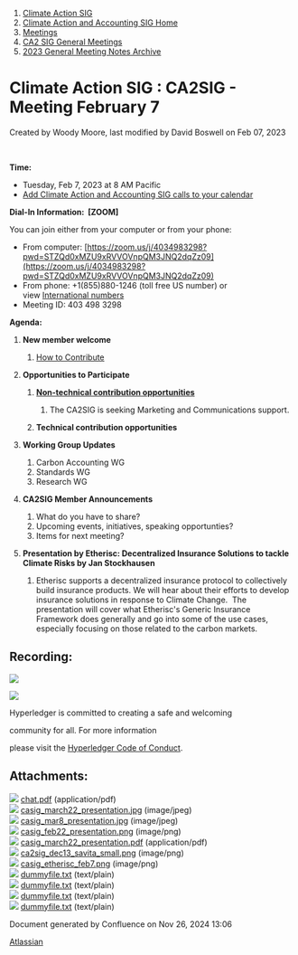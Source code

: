1. [Climate Action SIG](index.html)
2. [Climate Action and Accounting SIG Home](Climate-Action-and-Accounting-SIG-Home_19005445.html)
3. [Meetings](Meetings_19005583.html)
4. [CA2 SIG General Meetings](CA2-SIG-General-Meetings_19006785.html)
5. [2023 General Meeting Notes Archive](2023-General-Meeting-Notes-Archive_19009928.html)

# Climate Action SIG : CA2SIG - Meeting February 7

Created by Woody Moore, last modified by David Boswell on Feb 07, 2023

 

**Time:**

- Tuesday, Feb 7, 2023 at 8 AM Pacific
- [Add Climate Action and Accounting SIG calls to your calendar](https://lists.hyperledger.org/g/climate-sig/ics/invite.ics?repeatid=24572)

**Dial-In Information:  \[ZOOM]**

You can join either from your computer or from your phone:

- From computer: [https://zoom.us/j/4034983298?pwd=STZQd0xMZU9xRVVOVnpQM3JNQ2dqZz09](https://zoom.us/j/4034983298?pwd=STZQd0xMZU9xRVVOVnpQM3JNQ2dqZz09)
- From phone: +1(855)880-1246 (toll free US number) or view [International numbers](https://zoom.us/u/bAaJoyznp)
- Meeting ID: 403 498 3298

**Agenda:**

1. **New member welcome**
   
   1. [How to Contribute](How-to-Contribute_19006806.html)
2. **Opportunities to Participate**
   
   1. **[Non-technical contribution opportunities](https://lf-hyperledger.atlassian.net/wiki/display/CASIG/Non-technical+Contribution+Opportunities)**
      
      1. The CA2SIG is seeking Marketing and Communications support.
   2. **Technical contribution opportunities**
3. **Working Group Updates**
   
   1. Carbon Accounting WG
   2. Standards WG
   3. Research WG
4. **CA2SIG Member Announcements**
   
   1. What do you have to share?
   2. Upcoming events, initiatives, speaking opportunties?
   3. Items for next meeting?
5. **Presentation by Etherisc: Decentralized Insurance Solutions to tackle Climate Risks by Jan Stockhausen**
   
   1. Etherisc supports a decentralized insurance protocol to collectively build insurance products. We will hear about their efforts to develop insurance solutions in response to Climate Change.  The presentation will cover what Etherisc's Generic Insurance Framework does generally and go into some of the use cases, especially focusing on those related to the carbon markets.

## **Recording:**

![](https://wiki.hyperledger.org/download/attachments/29034696/Antitrustnotice.png?version=1&modificationDate=1581695654000&api=v2)

![](https://wiki.hyperledger.org/download/attachments/2392771/welcome.png?version=2&modificationDate=1572450107000&api=v2)

Hyperledger is committed to creating a safe and welcoming

community for all. For more information

please visit the [Hyperledger Code of Conduct](https://lf-hyperledger.atlassian.net/wiki/spaces/HYP/pages/19595281/Hyperledger+Code+of+Conduct).

## Attachments:

![](images/icons/bullet_blue.gif) [chat.pdf](attachments/19009958/19009959.pdf) (application/pdf)  
![](images/icons/bullet_blue.gif) [casig\_march22\_presentation.jpg](attachments/19009958/19009960.jpg) (image/jpeg)  
![](images/icons/bullet_blue.gif) [casig\_mar8\_presentation.jpg](attachments/19009958/19009961.jpg) (image/jpeg)  
![](images/icons/bullet_blue.gif) [casig\_feb22\_presentation.png](attachments/19009958/19009962.png) (image/png)  
![](images/icons/bullet_blue.gif) [casig\_march22\_presentation.pdf](attachments/19009958/19009964.pdf) (application/pdf)  
![](images/icons/bullet_blue.gif) [ca2sig\_dec13\_savita\_small.png](attachments/19009958/19009966.png) (image/png)  
![](images/icons/bullet_blue.gif) [casig\_etherisc\_feb7.png](attachments/19009958/19010059.png) (image/png)  
![](images/icons/bullet_blue.gif) [dummyfile.txt](attachments/19009958/19009968.txt) (text/plain)  
![](images/icons/bullet_blue.gif) [dummyfile.txt](attachments/19009958/19009967.txt) (text/plain)  
![](images/icons/bullet_blue.gif) [dummyfile.txt](attachments/19009958/19009965.txt) (text/plain)  
![](images/icons/bullet_blue.gif) [dummyfile.txt](attachments/19009958/19009963.txt) (text/plain)

Document generated by Confluence on Nov 26, 2024 13:06

[Atlassian](http://www.atlassian.com/)
